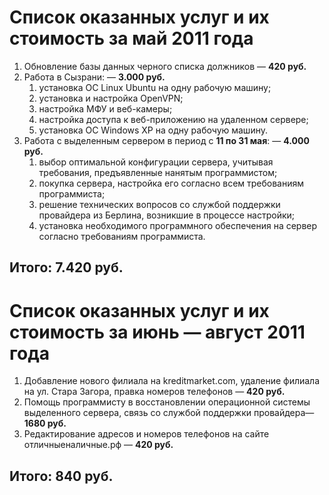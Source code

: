 # Список оказанных услуг и их стоимость за __май 2011 года__

1. Обновление базы данных черного списка должников — __420 руб.__
2. Работа в Сызрани: — __3.000 руб.__
    1. установка ОС Linux Ubuntu на одну рабочую машину;
    2. установка и настройка OpenVPN;
    3. настройка МФУ и веб-камеры;
    4. настройка доступа к веб-приложению на удаленном сервере;
    5. установка ОС Windows XP на одну рабочую машину.    
3. Работа с выделенным сервером в период с __11 по 31 мая__: — __4.000 руб.__
    1. выбор оптимальной конфигурации сервера, учитывая требования, предъявленные нанятым программистом;
    2. покупка сервера, настройка его согласно всем требованиям программиста;
    3. решение технических вопросов со службой поддержки провайдера из Берлина, возникшие в процессе настройки;
    4. установка необходимого программного обеспечения на сервер согласно требованиям программиста.

## Итого: 7.420 руб.

# Список оказанных услуг и их стоимость за __июнь — август 2011 года__

1. Добавление нового филиала на kreditmarket.com, удаление филиала на ул. Стара Загора, правка номеров телефонов — __420 руб.__
2. Помощь программисту в восстановлении операционной системы выделенного сервера, связь со службой поддержки провайдера— __1680 руб.__
3. Редактирование адресов и номеров телефонов на сайте отличныеналичные.рф — __420 руб.__

## Итого: 840 руб.
